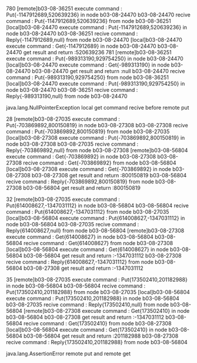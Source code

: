 780
[remote]b03-08-36251 execute command : Put{-1147912689,520639236} in node b03-08-24470
b03-08-24470 recive command : Put{-1147912689,520639236} from node b03-08-36251
[local]b03-08-24470 execute command : Put{-1147912689,520639236} in node b03-08-24470
b03-08-36251 recive command : Reply{-1147912689,null} from node b03-08-24470
[local]b03-08-24470 execute command : Get{-1147912689} in node b03-08-24470
b03-08-24470 get result and return :520639236
781
[remote]b03-08-36251 execute command : Put{-989313190,929754250} in node b03-08-24470
[local]b03-08-24470 execute command : Get{-989313190} in node b03-08-24470
b03-08-24470 get result and return :null
b03-08-24470 recive command : Put{-989313190,929754250} from node b03-08-36251
[local]b03-08-24470 execute command : Put{-989313190,929754250} in node b03-08-24470
b03-08-36251 recive command : Reply{-989313190,null} from node b03-08-24470

java.lang.NullPointerException
	local get command recive before remote put


28
[remote]b03-08-27035 execute command : Put{-703869892,800150819} in node b03-08-27308
b03-08-27308 recive command : Put{-703869892,800150819} from node b03-08-27035
[local]b03-08-27308 execute command : Put{-703869892,800150819} in node b03-08-27308
b03-08-27035 recive command : Reply{-703869892,null} from node b03-08-27308
[remote]b03-08-56804 execute command : Get{-703869892} in node b03-08-27308
b03-08-27308 recive command : Get{-703869892} from node b03-08-56804
[local]b03-08-27308 execute command : Get{-703869892} in node b03-08-27308
b03-08-27308 get result and return :800150819
b03-08-56804 recive command : Reply{-703869892,800150819} from node b03-08-27308
b03-08-56804 get result and return :800150819

32
[remote]b03-08-27035 execute command : Put{614008627,-1347031112} in node b03-08-56804
b03-08-56804 recive command : Put{614008627,-1347031112} from node b03-08-27035
[local]b03-08-56804 execute command : Put{614008627,-1347031112} in node b03-08-56804
b03-08-27035 recive command : Reply{614008627,null} from node b03-08-56804
[remote]b03-08-27308 execute command : Get{614008627} in node b03-08-56804
b03-08-56804 recive command : Get{614008627} from node b03-08-27308
[local]b03-08-56804 execute command : Get{614008627} in node b03-08-56804
b03-08-56804 get result and return :-1347031112
b03-08-27308 recive command : Reply{614008627,-1347031112} from node b03-08-56804
b03-08-27308 get result and return :-1347031112

35
[remote]b03-08-27035 execute command : Put{173502410,201182988} in node b03-08-56804
b03-08-56804 recive command : Put{173502410,201182988} from node b03-08-27035
[local]b03-08-56804 execute command : Put{173502410,201182988} in node b03-08-56804
b03-08-27035 recive command : Reply{173502410,null} from node b03-08-56804
[remote]b03-08-27308 execute command : Get{173502410} in node b03-08-56804
b03-08-27308 get result and return :-1347031112
b03-08-56804 recive command : Get{173502410} from node b03-08-27308
[local]b03-08-56804 execute command : Get{173502410} in node b03-08-56804
b03-08-56804 get result and return :201182988
b03-08-27308 recive command : Reply{173502410,201182988} from node b03-08-56804

java.lang.AssertionError
	remote put and remote get
